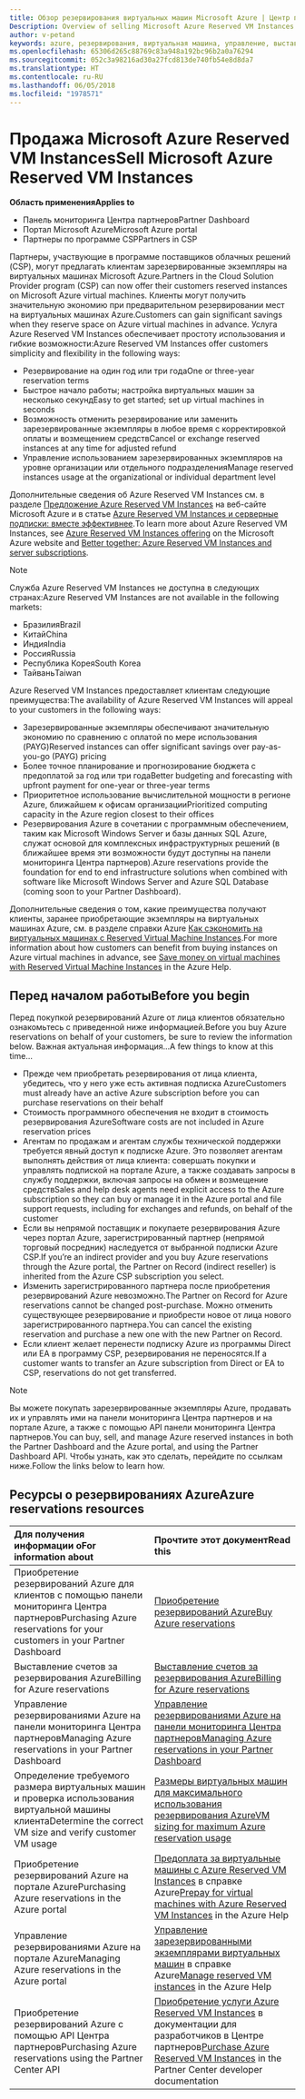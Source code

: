 ```yaml
---
title: Обзор резервирования виртуальных машин Microsoft Azure | Центр партнеров
Description: Overview of selling Microsoft Azure Reserved VM Instances in CSP.
author: v-petand
keywords: azure, резервирования, виртуальная машина, управление, выставление счетов, приобретение, Azure RI, Azure Reserved VM Instances
ms.openlocfilehash: 65306d265c88769c83a948a192bc96b2a0a76294
ms.sourcegitcommit: 052c3a98216ad30a27fcd813de740fb54e8d8da7
ms.translationtype: HT
ms.contentlocale: ru-RU
ms.lasthandoff: 06/05/2018
ms.locfileid: "1978571"
---
```

# <a name="sell-microsoft-azure-reserved-vm-instances"></a><span data-ttu-id="b9d63-103">Продажа Microsoft Azure Reserved VM Instances</span><span class="sxs-lookup"><span data-stu-id="b9d63-103">Sell Microsoft Azure Reserved VM Instances</span></span> 

**<span data-ttu-id="b9d63-104">Область применения</span><span class="sxs-lookup"><span data-stu-id="b9d63-104">Applies to</span></span>**

-  <span data-ttu-id="b9d63-105">Панель мониторинга Центра партнеров</span><span class="sxs-lookup"><span data-stu-id="b9d63-105">Partner Dashboard</span></span>
-  <span data-ttu-id="b9d63-106">Портал Microsoft Azure</span><span class="sxs-lookup"><span data-stu-id="b9d63-106">Microsoft Azure portal</span></span>
-  <span data-ttu-id="b9d63-107">Партнеры по программе CSP</span><span class="sxs-lookup"><span data-stu-id="b9d63-107">Partners in CSP</span></span>

<span data-ttu-id="b9d63-108">Партнеры, участвующие в программе поставщиков облачных решений (CSP), могут предлагать клиентам зарезервированные экземпляры на виртуальных машинах Microsoft Azure.</span><span class="sxs-lookup"><span data-stu-id="b9d63-108">Partners in the Cloud Solution Provider program (CSP) can now offer their customers reserved instances on Microsoft Azure virtual machines.</span></span> <span data-ttu-id="b9d63-109">Клиенты могут получить значительную экономию при предварительном резервировании мест на виртуальных машинах Azure.</span><span class="sxs-lookup"><span data-stu-id="b9d63-109">Customers can gain significant savings when they reserve space on Azure virtual machines in advance.</span></span> <span data-ttu-id="b9d63-110">Услуга Azure Reserved VM Instances обеспечивает простоту использования и гибкие возможности:</span><span class="sxs-lookup"><span data-stu-id="b9d63-110">Azure Reserved VM Instances offer customers simplicity and flexibility in the following ways:</span></span>

-   <span data-ttu-id="b9d63-111">Резервирование на один год или три года</span><span class="sxs-lookup"><span data-stu-id="b9d63-111">One or three-year reservation terms</span></span> 
-   <span data-ttu-id="b9d63-112">Быстрое начало работы; настройка виртуальных машин за несколько секунд</span><span class="sxs-lookup"><span data-stu-id="b9d63-112">Easy to get started; set up virtual machines in seconds</span></span> 
-   <span data-ttu-id="b9d63-113">Возможность отменить резервирование или заменить зарезервированные экземпляры в любое время с корректировкой оплаты и возмещением средств</span><span class="sxs-lookup"><span data-stu-id="b9d63-113">Cancel or exchange reserved instances at any time for adjusted refund</span></span> 
-   <span data-ttu-id="b9d63-114">Управление использованием зарезервированных экземпляров на уровне организации или отдельного подразделения</span><span class="sxs-lookup"><span data-stu-id="b9d63-114">Manage reserved instances usage at the organizational or individual department level</span></span> 

<span data-ttu-id="b9d63-115">Дополнительные сведения об Azure Reserved VM Instances см. в разделе [Предложение Azure Reserved VM Instances](https://azure.microsoft.com/pricing/reserved-vm-instances/) на веб-сайте Microsoft Azure и в статье [Azure Reserved VM Instances и серверные подписки: вместе эффективнее](https://blogs.partner.microsoft.com/mpn/better-together-azure-reserved-instances-server-subscriptions/).</span><span class="sxs-lookup"><span data-stu-id="b9d63-115">To learn more about Azure Reserved VM Instances, see [Azure Reserved VM Instances offering](https://azure.microsoft.com/pricing/reserved-vm-instances/) on the Microsoft Azure website and [Better together: Azure Reserved VM Instances and server subscriptions](https://blogs.partner.microsoft.com/mpn/better-together-azure-reserved-instances-server-subscriptions/).</span></span>

> [!NOTE]  
> <span data-ttu-id="b9d63-116">Служба Azure Reserved VM Instances не доступна в следующих странах:</span><span class="sxs-lookup"><span data-stu-id="b9d63-116">Azure Reserved VM Instances are not available in the following markets:</span></span>  
> * <span data-ttu-id="b9d63-117">Бразилия</span><span class="sxs-lookup"><span data-stu-id="b9d63-117">Brazil</span></span>  
> * <span data-ttu-id="b9d63-118">Китай</span><span class="sxs-lookup"><span data-stu-id="b9d63-118">China</span></span>  
> * <span data-ttu-id="b9d63-119">Индия</span><span class="sxs-lookup"><span data-stu-id="b9d63-119">India</span></span>  
> * <span data-ttu-id="b9d63-120">Россия</span><span class="sxs-lookup"><span data-stu-id="b9d63-120">Russia</span></span>  
> * <span data-ttu-id="b9d63-121">Республика Корея</span><span class="sxs-lookup"><span data-stu-id="b9d63-121">South Korea</span></span>  
> * <span data-ttu-id="b9d63-122">Тайвань</span><span class="sxs-lookup"><span data-stu-id="b9d63-122">Taiwan</span></span>  

<span data-ttu-id="b9d63-123">Azure Reserved VM Instances предоставляет клиентам следующие преимущества:</span><span class="sxs-lookup"><span data-stu-id="b9d63-123">The availability of Azure Reserved VM Instances will appeal to your customers in the following ways:</span></span>

-   <span data-ttu-id="b9d63-124">Зарезервированные экземпляры обеспечивают значительную экономию по сравнению с оплатой по мере использования (PAYG)</span><span class="sxs-lookup"><span data-stu-id="b9d63-124">Reserved instances can offer significant savings over pay-as-you-go (PAYG) pricing</span></span>
-   <span data-ttu-id="b9d63-125">Более точное планирование и прогнозирование бюджета с предоплатой за год или три года</span><span class="sxs-lookup"><span data-stu-id="b9d63-125">Better budgeting and forecasting with upfront payment for one-year or three-year terms</span></span> 
-   <span data-ttu-id="b9d63-126">Приоритетное использование вычислительной мощности в регионе Azure, ближайшем к офисам организации</span><span class="sxs-lookup"><span data-stu-id="b9d63-126">Prioritized computing capacity in the Azure region closest to their offices</span></span>  
-   <span data-ttu-id="b9d63-127">Резервирования Azure в сочетании с программным обеспечением, таким как Microsoft Windows Server и базы данных SQL Azure, служат основой для комплексных инфраструктурных решений (в ближайшее время эти возможности будут доступны на панели мониторинга Центра партнеров).</span><span class="sxs-lookup"><span data-stu-id="b9d63-127">Azure reservations provide the foundation for end to end infrastructure solutions when combined with software like Microsoft Windows Server and Azure SQL Database (coming soon to your Partner Dashboard).</span></span>   

<span data-ttu-id="b9d63-128">Дополнительные сведения о том, какие преимущества получают клиенты, заранее приобретающие экземпляры на виртуальных машинах Azure, см. в разделе справки Azure [Как сэкономить на виртуальных машинах с Reserved Virtual Machine Instances](https://docs.microsoft.com/azure/billing/billing-save-compute-costs-reservations).</span><span class="sxs-lookup"><span data-stu-id="b9d63-128">For more information about how customers can benefit from buying instances on Azure virtual machines in advance, see [Save money on virtual machines with Reserved Virtual Machine Instances](https://docs.microsoft.com/azure/billing/billing-save-compute-costs-reservations) in the Azure Help.</span></span>

## <a name="before-you-begin"></a><span data-ttu-id="b9d63-129">Перед началом работы</span><span class="sxs-lookup"><span data-stu-id="b9d63-129">Before you begin</span></span>

<span data-ttu-id="b9d63-130">Перед покупкой резервирований Azure от лица клиентов обязательно ознакомьтесь с приведенной ниже информацией.</span><span class="sxs-lookup"><span data-stu-id="b9d63-130">Before you buy Azure reservations on behalf of your customers, be sure to review the information below.</span></span> <span data-ttu-id="b9d63-131">Важная актуальная информация...</span><span class="sxs-lookup"><span data-stu-id="b9d63-131">A few things to know at this time…</span></span>

-   <span data-ttu-id="b9d63-132">Прежде чем приобретать резервирования от лица клиента, убедитесь, что у него уже есть активная подписка Azure</span><span class="sxs-lookup"><span data-stu-id="b9d63-132">Customers must already have an active Azure subscription before you can purchase reservations on their behalf</span></span>  
-   <span data-ttu-id="b9d63-133">Стоимость программного обеспечения не входит в стоимость резервирования Azure</span><span class="sxs-lookup"><span data-stu-id="b9d63-133">Software costs are not included in Azure reservation prices</span></span> 
-   <span data-ttu-id="b9d63-134">Агентам по продажам и агентам службы технической поддержки требуется явный доступ к подписке Azure. Это позволяет агентам выполнять действия от лица клиента: совершать покупки и управлять подпиской на портале Azure, а также создавать запросы в службу поддержки, включая запросы на обмен и возмещение средств</span><span class="sxs-lookup"><span data-stu-id="b9d63-134">Sales and help desk agents need explicit access to the Azure subscription so they can buy or manage it in the Azure portal and file support requests, including for exchanges and refunds, on behalf of the customer</span></span>  
-   <span data-ttu-id="b9d63-135">Если вы непрямой поставщик и покупаете резервирования Azure через портал Azure, зарегистрированный партнер (непрямой торговый посредник) наследуется от выбранной подписки Azure CSP.</span><span class="sxs-lookup"><span data-stu-id="b9d63-135">If you’re an indirect provider and you buy Azure reservations through the Azure portal, the Partner on Record (indirect reseller) is inherited from the Azure CSP subscription you select.</span></span> 
-   <span data-ttu-id="b9d63-136">Изменить зарегистрированного партнера после приобретения резервирований Azure невозможно.</span><span class="sxs-lookup"><span data-stu-id="b9d63-136">The Partner on Record for Azure reservations cannot be changed post-purchase.</span></span> <span data-ttu-id="b9d63-137">Можно отменить существующее резервирование и приобрести новое от лица нового зарегистрированного партнера.</span><span class="sxs-lookup"><span data-stu-id="b9d63-137">You can cancel the existing reservation and purchase a new one with the new Partner on Record.</span></span> 
-   <span data-ttu-id="b9d63-138">Если клиент желает перенести подписку Azure из программы Direct или EA в программу CSP, резервирования не переносятся.</span><span class="sxs-lookup"><span data-stu-id="b9d63-138">If a customer wants to transfer an Azure subscription from Direct or EA to CSP, reservations do not get transferred.</span></span> 

>[!NOTE]
> <span data-ttu-id="b9d63-139">Вы можете покупать зарезервированные экземпляры Azure, продавать их и управлять ими на панели мониторинга Центра партнеров и на портале Azure, а также с помощью API панели мониторинга Центра партнеров.</span><span class="sxs-lookup"><span data-stu-id="b9d63-139">You can buy, sell, and manage Azure reserved instances in both the Partner Dashboard and the Azure portal, and using the Partner Dashboard API.</span></span> <span data-ttu-id="b9d63-140">Чтобы узнать, как это сделать, перейдите по ссылкам ниже.</span><span class="sxs-lookup"><span data-stu-id="b9d63-140">Follow the links below to learn how.</span></span> 

## <a name="azure-reservations-resources"></a><span data-ttu-id="b9d63-141">Ресурсы о резервированиях Azure</span><span class="sxs-lookup"><span data-stu-id="b9d63-141">Azure reservations resources</span></span>
|**<span data-ttu-id="b9d63-142">Для получения информации о</span><span class="sxs-lookup"><span data-stu-id="b9d63-142">For information about</span></span>**   |**<span data-ttu-id="b9d63-143">Прочтите этот документ</span><span class="sxs-lookup"><span data-stu-id="b9d63-143">Read this</span></span>**    |
|:-----------------------------|:-----------------|
|<span data-ttu-id="b9d63-144">Приобретение резервирований Azure для клиентов с помощью панели мониторинга Центра партнеров</span><span class="sxs-lookup"><span data-stu-id="b9d63-144">Purchasing Azure reservations for your customers in your Partner Dashboard</span></span>   |[<span data-ttu-id="b9d63-145">Приобретение резервирований Azure</span><span class="sxs-lookup"><span data-stu-id="b9d63-145">Buy Azure reservations</span></span>](azure-reservations-buying.md)
|<span data-ttu-id="b9d63-146">Выставление счетов за резервирования Azure</span><span class="sxs-lookup"><span data-stu-id="b9d63-146">Billing for Azure reservations</span></span>   |[<span data-ttu-id="b9d63-147">Выставление счетов за резервирования Azure</span><span class="sxs-lookup"><span data-stu-id="b9d63-147">Billing for Azure reservations</span></span>](azure-reservations-billing.md)   |
|<span data-ttu-id="b9d63-148">Управление резервированиями Azure на панели мониторинга Центра партнеров</span><span class="sxs-lookup"><span data-stu-id="b9d63-148">Managing Azure reservations in your Partner Dashboard</span></span> | [<span data-ttu-id="b9d63-149">Управление резервированиями Azure на панели мониторинга Центра партнеров</span><span class="sxs-lookup"><span data-stu-id="b9d63-149">Managing Azure reservations in your Partner Dashboard</span></span>](azure-reservations-manage.md)
|<span data-ttu-id="b9d63-150">Определение требуемого размера виртуальных машин и проверка использования виртуальной машины клиента</span><span class="sxs-lookup"><span data-stu-id="b9d63-150">Determine the correct VM size and verify customer VM usage</span></span>   |[<span data-ttu-id="b9d63-151">Размеры виртуальных машин для максимального использования резервирования Azure</span><span class="sxs-lookup"><span data-stu-id="b9d63-151">VM sizing for maximum Azure reservation usage</span></span>](azure-usage.md)   |
|<span data-ttu-id="b9d63-152">Приобретение резервирований Azure на портале Azure</span><span class="sxs-lookup"><span data-stu-id="b9d63-152">Purchasing Azure reservations in the Azure portal</span></span> | <span data-ttu-id="b9d63-153">[Предоплата за виртуальные машины с Azure Reserved VM Instances](https://docs.microsoft.com/azure/virtual-machines/windows/prepay-reserved-vm-instances) в справке Azure</span><span class="sxs-lookup"><span data-stu-id="b9d63-153">[Prepay for virtual machines with Azure Reserved VM Instances](https://docs.microsoft.com/azure/virtual-machines/windows/prepay-reserved-vm-instances) in the Azure Help</span></span> |
|<span data-ttu-id="b9d63-154">Управление резервированиями Azure на портале Azure</span><span class="sxs-lookup"><span data-stu-id="b9d63-154">Managing Azure reservations in the Azure portal</span></span>   |<span data-ttu-id="b9d63-155">[Управление зарезервированными экземплярами виртуальных машин](https://docs.microsoft.com/azure/billing/billing-manage-reserved-vm-instance) в справке Azure</span><span class="sxs-lookup"><span data-stu-id="b9d63-155">[Manage reserved VM instances](https://docs.microsoft.com/azure/billing/billing-manage-reserved-vm-instance) in the Azure Help</span></span>  |
|<span data-ttu-id="b9d63-156">Приобретение резервирований Azure с помощью API Центра партнеров</span><span class="sxs-lookup"><span data-stu-id="b9d63-156">Purchasing Azure reservations using the Partner Center API</span></span> | <span data-ttu-id="b9d63-157">[Приобретение услуги Azure Reserved VM Instances](https://docs.microsoft.com/partner-center/develop/purchase-azure-reserved-vm-instances) в документации для разработчиков в Центре партнеров</span><span class="sxs-lookup"><span data-stu-id="b9d63-157">[Purchase Azure Reserved VM Instances](https://docs.microsoft.com/partner-center/develop/purchase-azure-reserved-vm-instances) in the Partner Center developer documentation</span></span>

 

